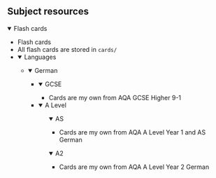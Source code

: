 ## Subject resources

<details open><summary>Flash cards</summary>
    <ul>    
        <li>
            Flash cards
        </li>
        <li>
            All flash cards are stored in <code>cards/</code>
        </li>
        <li>
            <details open><summary>Languages</summary>
                <ul>
                    <li>
                        <details open><summary>German</summary> <!-- German is its own element in the list of languages -->
                            <ul>
                                <li>
                                    <details open><summary>GCSE</summary> <!-- GCSE and A level are on the same level of indentation in the listinator -->
                                        <ul>
                                            <li>Cards are my own from AQA GCSE Higher 9-1</li>
                                        </ul>
                                    </details>
                                </li>
                                <li>
                                    <details open><summary>A Level</summary>
                                    <ul>
                                        <details open><summary>AS</summary> <!-- AS and A2 are one level more indented than GCSE and A level -->
                                            <ul>                            <!-- because AS and A2 are parts of the A level -->
                                                <li>Cards are my own from AQA A Level Year 1 and AS German</li>
                                            <ul>
                                        </details>
                                        <details open><summary>A2</summary>
                                            <ul>
                                                <li>Cards are my own from AQA A Level Year 2 German</li>
                                            </ul>
                                        </details>
                                    </ul>
                                </li>
                            </ul>
                        </details>
                    </li>
                </ul>
            </details>
        </li>
    </ul>
</details>
